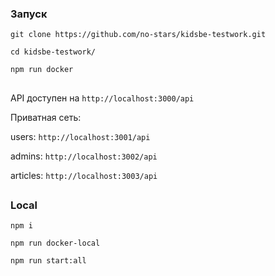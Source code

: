 ### Запуск


```git clone https://github.com/no-stars/kidsbe-testwork.git```

```cd kidsbe-testwork/```

```npm run docker```


##
API доступен на `http://localhost:3000/api`

Приватная сеть:

users: `http://localhost:3001/api`

admins: `http://localhost:3002/api`

articles: `http://localhost:3003/api`


##

### Local


```npm i```

```npm run docker-local```

```npm run start:all```


